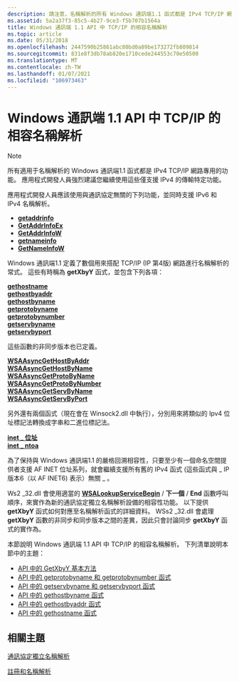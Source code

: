 ```yaml
---
description: 請注意，名稱解析的所有 Windows 通訊端1.1 函式都是 IPv4 TCP/IP 網路專用的。
ms.assetid: 5a2a37f3-85c5-4b27-9ce3-f5b707b1564a
title: Windows 通訊端 1.1 API 中 TCP/IP 的相容名稱解析
ms.topic: article
ms.date: 05/31/2018
ms.openlocfilehash: 2447590b25861abc80bd0a89be173272fb809814
ms.sourcegitcommit: 831e8f3db78ab820e1710cede244553c70e50500
ms.translationtype: MT
ms.contentlocale: zh-TW
ms.lasthandoff: 01/07/2021
ms.locfileid: "106973463"
---
```

# <a name="compatible-name-resolution-for-tcpip-in-the-windows-sockets-11-api"></a>Windows 通訊端 1.1 API 中 TCP/IP 的相容名稱解析

> [!Note]  
> 所有適用于名稱解析的 Windows 通訊端1.1 函式都是 IPv4 TCP/IP 網路專用的功能。 應用程式開發人員強烈建議您繼續使用這些僅支援 IPv4 的傳輸特定功能。

 

應用程式開發人員應該使用與通訊協定無關的下列功能，並同時支援 IPv6 和 IPv4 名稱解析。

-   [**getaddrinfo**](/windows/desktop/api/Ws2tcpip/nf-ws2tcpip-getaddrinfo)
-   [**GetAddrInfoEx**](/windows/desktop/api/Ws2tcpip/nf-ws2tcpip-getaddrinfoexa)
-   [**GetAddrInfoW**](/windows/desktop/api/Ws2tcpip/nf-ws2tcpip-getaddrinfow)
-   [**getnameinfo**](/windows/desktop/api/Ws2tcpip/nf-ws2tcpip-getnameinfo)
-   [**GetNameInfoW**](/windows/desktop/api/Ws2tcpip/nf-ws2tcpip-getnameinfow)

Windows 通訊端1.1 定義了數個用來搭配 TCP/IP (IP 第4版) 網路進行名稱解析的常式。 這些有時稱為 **getXbyY** 函式，並包含下列各項：

<dl>

[**gethostname**](/windows/desktop/api/winsock/nf-winsock-gethostname)  
[**gethostbyaddr**](/windows/win32/api/wsipv6ok/nf-wsipv6ok-gethostbyaddr)  
[**gethostbyname**](/windows/win32/api/wsipv6ok/nf-wsipv6ok-gethostbyname)  
[**getprotobyname**](/windows/desktop/api/winsock/nf-winsock-getprotobyname)  
[**getprotobynumber**](/windows/desktop/api/winsock/nf-winsock-getprotobynumber)  
[**getservbyname**](/windows/desktop/api/winsock/nf-winsock-getservbyname)  
[**getservbyport**](/windows/desktop/api/winsock/nf-winsock-getservbyport)  
</dl>

這些函數的非同步版本也已定義。

<dl>

[**WSAAsyncGetHostByAddr**](/windows/win32/api/winsock/nf-winsock-wsaasyncgethostbyaddr)  
[**WSAAsyncGetHostByName**](/windows/win32/api/winsock/nf-winsock-wsaasyncgethostbyname)  
[**WSAAsyncGetProtoByName**](/windows/desktop/api/winsock/nf-winsock-wsaasyncgetprotobyname)  
[**WSAAsyncGetProtoByNumber**](/windows/desktop/api/winsock/nf-winsock-wsaasyncgetprotobynumber)  
[**WSAAsyncGetServByName**](/windows/desktop/api/winsock/nf-winsock-wsaasyncgetservbyname)  
[**WSAAsyncGetServByPort**](/windows/desktop/api/winsock/nf-winsock-wsaasyncgetservbyport)  
</dl>

另外還有兩個函式（現在會在 Winsock2.dll 中執行），分別用來將類似的 Ipv4 位址標記法轉換成字串和二進位標記法。

<dl>

[**inet \_ 位址**](/windows/win32/api/winsock2/nf-winsock2-inet_addr)  
[**inet \_ ntoa**](/windows/win32/api/winsock2/nf-winsock2-inet_ntoa)  
</dl>

為了保持與 Windows 通訊端1.1 的嚴格回溯相容性，只要至少有一個命名空間提供者支援 AF INET 位址系列，就會繼續支援所有舊的 IPv4 函式 (這些函式與 \_ IP 版本6（以 AF INET6) 表示）無關 \_ 。

Ws2 \_32.dll 會使用適當的 [**WSALookupServiceBegin**](/windows/desktop/api/Winsock2/nf-winsock2-wsalookupservicebegina) / **下一個** / **End** 函數呼叫順序，來實作為新的通訊協定獨立名稱解析設備的相容性功能。 以下提供 **getXbyY** 函式如何對應至名稱解析函式的詳細資料。 WSs2 \_32.dll 會處理 **getXbyY** 函數的非同步和同步版本之間的差異，因此只會討論同步 **getXbyY** 函式的實作為。

本節說明 Windows 通訊端 1.1 API 中 TCP/IP 的相容名稱解析。 下列清單說明本節中的主題：

-   [API 中的 GetXbyY 基本方法](basic-approach-for-getxbyy-in-the-api-2.md)
-   [API 中的 getprotobyname 和 getprotobynumber 函式](getprotobyname-and-getprotobynumber-functions-in-the-api-2.md)
-   [API 中的 getservbyname 和 getservbyport 函式](getservbyname-and-getservbyport-functions-in-the-api-2.md)
-   [API 中的 gethostbyname 函式](gethostbyname-function-in-the-api-2.md)
-   [API 中的 gethostbyaddr 函式](gethostbyaddr-function-in-the-api-2.md)
-   [API 中的 gethostname 函式](gethostname-function-in-the-api-2.md)

## <a name="related-topics"></a>相關主題

<dl> <dt>

[通訊協定獨立名稱解析](protocol-independent-name-resolution-2.md)
</dt> <dt>

[註冊和名稱解析](registration-and-name-resolution-2.md)
</dt> </dl>

 

 
